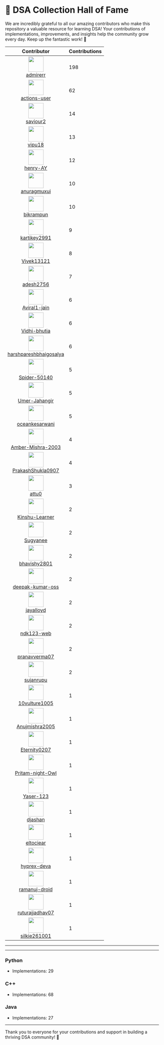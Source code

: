 # 🌟 DSA Collection Hall of Fame

We are incredibly grateful to all our amazing contributors who make this repository a valuable resource for learning DSA! Your contributions of implementations, improvements, and insights help the community grow every day. Keep up the fantastic work! 🚀

| Contributor | Contributions |
|-------------|---------------|
| <div align="center"><img src="https://avatars.githubusercontent.com/u/79766263?v=4" width="50" height="50"/><br>[admirerr](https://github.com/admirerr)</div> | 198 |
| <div align="center"><img src="https://avatars.githubusercontent.com/u/65916846?v=4" width="50" height="50"/><br>[actions-user](https://github.com/actions-user)</div> | 62 |
| <div align="center"><img src="https://avatars.githubusercontent.com/u/44187117?v=4" width="50" height="50"/><br>[saviour2](https://github.com/saviour2)</div> | 14 |
| <div align="center"><img src="https://avatars.githubusercontent.com/u/73050057?v=4" width="50" height="50"/><br>[vipu18](https://github.com/vipu18)</div> | 13 |
| <div align="center"><img src="https://avatars.githubusercontent.com/u/152554805?v=4" width="50" height="50"/><br>[henry-AY](https://github.com/henry-AY)</div> | 12 |
| <div align="center"><img src="https://avatars.githubusercontent.com/u/56573388?v=4" width="50" height="50"/><br>[anuragmuxui](https://github.com/anuragmuxui)</div> | 10 |
| <div align="center"><img src="https://avatars.githubusercontent.com/u/61911181?v=4" width="50" height="50"/><br>[bikrampun](https://github.com/bikrampun)</div> | 10 |
| <div align="center"><img src="https://avatars.githubusercontent.com/u/79379134?v=4" width="50" height="50"/><br>[kartikey2991](https://github.com/kartikey2991)</div> | 9 |
| <div align="center"><img src="https://avatars.githubusercontent.com/u/171781925?v=4" width="50" height="50"/><br>[Vivek13121](https://github.com/Vivek13121)</div> | 8 |
| <div align="center"><img src="https://avatars.githubusercontent.com/u/222441895?v=4" width="50" height="50"/><br>[adesh2756](https://github.com/adesh2756)</div> | 7 |
| <div align="center"><img src="https://avatars.githubusercontent.com/u/74827110?v=4" width="50" height="50"/><br>[Aviral1-jain](https://github.com/Aviral1-jain)</div> | 6 |
| <div align="center"><img src="https://avatars.githubusercontent.com/u/139327460?v=4" width="50" height="50"/><br>[Vidhi-bhutia](https://github.com/Vidhi-bhutia)</div> | 6 |
| <div align="center"><img src="https://avatars.githubusercontent.com/u/153543231?v=4" width="50" height="50"/><br>[harshpareshbhaigosalya](https://github.com/harshpareshbhaigosalya)</div> | 6 |
| <div align="center"><img src="https://avatars.githubusercontent.com/u/60463917?v=4" width="50" height="50"/><br>[Spider-50140](https://github.com/Spider-50140)</div> | 5 |
| <div align="center"><img src="https://avatars.githubusercontent.com/u/186998278?v=4" width="50" height="50"/><br>[Umer-Jahangir](https://github.com/Umer-Jahangir)</div> | 5 |
| <div align="center"><img src="https://avatars.githubusercontent.com/u/230833653?v=4" width="50" height="50"/><br>[oceankesarwani](https://github.com/oceankesarwani)</div> | 5 |
| <div align="center"><img src="https://avatars.githubusercontent.com/u/72464515?v=4" width="50" height="50"/><br>[Amber-Mishra-2003](https://github.com/Amber-Mishra-2003)</div> | 4 |
| <div align="center"><img src="https://avatars.githubusercontent.com/u/171449425?v=4" width="50" height="50"/><br>[PrakashShukla0907](https://github.com/PrakashShukla0907)</div> | 4 |
| <div align="center"><img src="https://avatars.githubusercontent.com/u/163705624?v=4" width="50" height="50"/><br>[attu0](https://github.com/attu0)</div> | 3 |
| <div align="center"><img src="https://avatars.githubusercontent.com/u/97780006?v=4" width="50" height="50"/><br>[Kinshu-Learner](https://github.com/Kinshu-Learner)</div> | 2 |
| <div align="center"><img src="https://avatars.githubusercontent.com/u/82600461?v=4" width="50" height="50"/><br>[Sugyanee](https://github.com/Sugyanee)</div> | 2 |
| <div align="center"><img src="https://avatars.githubusercontent.com/u/90029607?v=4" width="50" height="50"/><br>[bhavishy2801](https://github.com/bhavishy2801)</div> | 2 |
| <div align="center"><img src="https://avatars.githubusercontent.com/u/122889746?v=4" width="50" height="50"/><br>[deepak-kumar-oss](https://github.com/deepak-kumar-oss)</div> | 2 |
| <div align="center"><img src="https://avatars.githubusercontent.com/u/161838111?v=4" width="50" height="50"/><br>[jayalloyd](https://github.com/jayalloyd)</div> | 2 |
| <div align="center"><img src="https://avatars.githubusercontent.com/u/179524077?v=4" width="50" height="50"/><br>[ndk123-web](https://github.com/ndk123-web)</div> | 2 |
| <div align="center"><img src="https://avatars.githubusercontent.com/u/129936328?v=4" width="50" height="50"/><br>[pranavverma07](https://github.com/pranavverma07)</div> | 2 |
| <div align="center"><img src="https://avatars.githubusercontent.com/u/103595490?v=4" width="50" height="50"/><br>[sujanrupu](https://github.com/sujanrupu)</div> | 2 |
| <div align="center"><img src="https://avatars.githubusercontent.com/u/83622368?v=4" width="50" height="50"/><br>[10vulture1005](https://github.com/10vulture1005)</div> | 1 |
| <div align="center"><img src="https://avatars.githubusercontent.com/u/72244992?v=4" width="50" height="50"/><br>[Anujmishra2005](https://github.com/Anujmishra2005)</div> | 1 |
| <div align="center"><img src="https://avatars.githubusercontent.com/u/77221000?v=4" width="50" height="50"/><br>[Eternity0207](https://github.com/Eternity0207)</div> | 1 |
| <div align="center"><img src="https://avatars.githubusercontent.com/u/124363247?v=4" width="50" height="50"/><br>[Pritam-night-Owl](https://github.com/Pritam-night-Owl)</div> | 1 |
| <div align="center"><img src="https://avatars.githubusercontent.com/u/140265777?v=4" width="50" height="50"/><br>[Yaser-123](https://github.com/Yaser-123)</div> | 1 |
| <div align="center"><img src="https://avatars.githubusercontent.com/u/41038007?v=4" width="50" height="50"/><br>[djashan](https://github.com/djashan)</div> | 1 |
| <div align="center"><img src="https://avatars.githubusercontent.com/u/22633385?v=4" width="50" height="50"/><br>[eltociear](https://github.com/eltociear)</div> | 1 |
| <div align="center"><img src="https://avatars.githubusercontent.com/u/96543076?v=4" width="50" height="50"/><br>[hyprex-deva](https://github.com/hyprex-deva)</div> | 1 |
| <div align="center"><img src="https://avatars.githubusercontent.com/u/197562965?v=4" width="50" height="50"/><br>[ramanuj-droid](https://github.com/ramanuj-droid)</div> | 1 |
| <div align="center"><img src="https://avatars.githubusercontent.com/u/109014091?v=4" width="50" height="50"/><br>[ruturajjadhav07](https://github.com/ruturajjadhav07)</div> | 1 |
| <div align="center"><img src="https://avatars.githubusercontent.com/u/77769763?v=4" width="50" height="50"/><br>[silkie261001](https://github.com/silkie261001)</div> | 1 |

---


---


### Python
- Implementations: 29

### C++
- Implementations: 68

### Java
- Implementations: 27

---

Thank you to everyone for your contributions and support in building a thriving DSA community! 🎉
